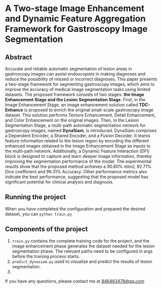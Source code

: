 # A Two-stage Image Enhancement and Dynamic Feature Aggregation Framework for Gastroscopy Image Segmentation

## Abstract
Accurate and reliable automatic segmentation of lesion areas in gastroscopy images can assist endoscopists in making diagnoses and reduce the possibility of missed or incorrect diagnoses. This paper presents a two-stage framework for segmenting gastroscopy images, which aims to improve the accuracy of medical image segmentation tasks using limited datasets. The proposed framework consists of two stages: **the Image Enhancement Stage and the Lesion Segmentation Stage**. First, in the Image Enhancement Stage, an image enhancement solution called **TDC-Enhance** is proposed to enrich the original small-scale gastroscopy image dataset. This solution performs Texture Enhancement, Detail Enhancement, and Color Enhancement on the original images. Then, in the Lesion Segmentation Stage, a multi-path automatic segmentation network for gastroscopy images, named **DynaSiam**, is introduced. DynaSiam comprises a Dependent Encoder, a Shared Encoder, and a Fusion Decoder. It learns feature information related to the lesion region by encoding the different enhanced images obtained in the Image Enhancement Stage as inputs to the multi-path network. Additionally, a Dynamic Feature Interaction (DFI) block is designed to capture and learn deeper image information, thereby improving the segmentation performance of the model. The experimental results show that the proposed method achieves a 90.80\% mIoU, 92.71\% Dice coefficient and 96.31\% Accuracy. Other performance metrics also indicate the best performance, suggesting that the proposed model has significant potential for clinical analysis and diagnosis.

## Running the project
When you have completed the configuration and prepared the desired dataset, you can ```python train.py``` 


## Components of the project
1. ```train.py``` contains the complete training code for the project, and the image enhancement phase generates the dataset needed for the lesion segmentation phase. The relevant paths need to be configured in args before the training process starts.
2. ```predict_dynasiam.py``` used to visualize and predict the results of lesion segmentation.
3. 

If you have any questions, please contact me at 846483478@qq.com


